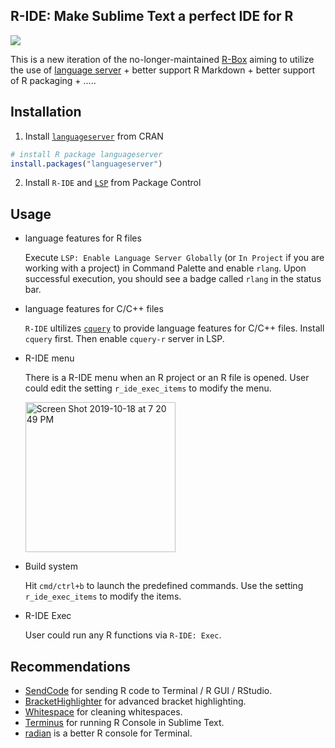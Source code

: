 R-IDE: Make Sublime Text a perfect IDE for R
------------

<a href="https://www.paypal.me/randy3k/5usd" title="Donate to this project using Paypal"><img src="https://img.shields.io/badge/paypal-donate-blue.svg" /></a>

This is a new iteration of the no-longer-maintained [R-Box](https://github.com/randy3k/R-Box) aiming to utilize the use
  of [language server](https://github.com/REditorSupport/languageserver) + better support R Markdown + better support of R packaging + .....

## Installation

1. Install [`languageserver`](https://github.com/REditorSupport/languageserver) from CRAN
```R
# install R package languageserver
install.packages("languageserver")
```

2. Install `R-IDE` and [`LSP`](https://github.com/tomv564/LSP) from Package Control


## Usage

- language features for R files

    Execute `LSP: Enable Language Server Globally` (or `In Project` if you are working with a project) in Command Palette and enable `rlang`. Upon successful execution, you should see a badge called `rlang` in the status bar.

- language features for C/C++ files
    
    `R-IDE` ultilizes [`cquery`](https://github.com/cquery-project/cquery) to provide language features for C/C++ files. Install `cquery` first. Then enable `cquery-r` server in LSP.

- R-IDE menu

    There is a R-IDE menu when an R project or an R file is opened. User could edit the setting `r_ide_exec_items` to modify the menu.

    <img width="240" alt="Screen Shot 2019-10-18 at 7 20 49 PM" src="https://user-images.githubusercontent.com/1690993/67136543-789a7b80-f1dc-11e9-9156-98d2e64e25fd.png">

- Build system

    Hit `cmd/ctrl+b` to launch the predefined commands. Use the setting `r_ide_exec_items` to modify the items.

- R-IDE Exec

    User could run any R functions via `R-IDE: Exec`.


## Recommendations

- [SendCode](https://github.com/randy3k/SendCode) for sending R code to Terminal / R GUI / RStudio.
- [Bracket​Highlighter](https://github.com/facelessuser/BracketHighlighter) for advanced bracket highlighting.
- [Whitespace](https://github.com/randy3k/Whitespace) for cleaning whitespaces.
- [Terminus](https://github.com/randy3k/Terminus) for running R Console in Sublime Text.
- [radian](https://github.com/randy3k/radian) is a better R console for Terminal.
